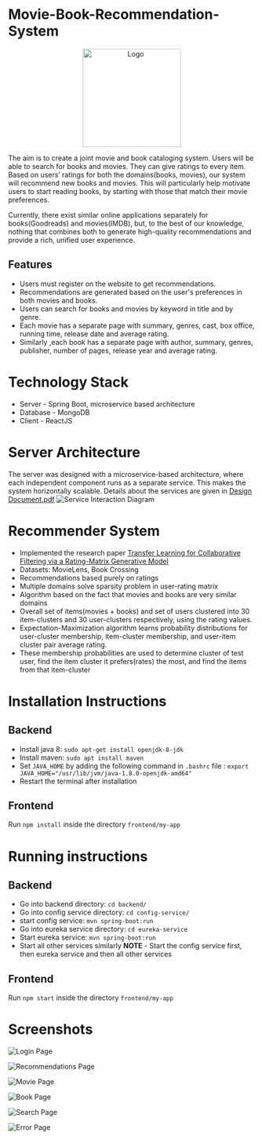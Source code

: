 # Movie-Book-Recommendation-System
<p align="center"> <img src="frontend/my-app/public/Movie-Book-icon.png" alt="Logo" width=200)
</p>

The aim is to create a joint movie and book cataloging system. Users will be able to search for books and movies. They can give ratings to every item. Based on users’ ratings for both the domains(books, movies), our system will recommend new books and movies. This will particularly help motivate users to start reading books, by starting with those that match their movie preferences.  

Currently, there exist similar online applications separately for books(Goodreads) and movies(IMDB), but, to the best of our knowledge, nothing that combines both to generate high-quality recommendations and provide a rich, unified user experience.

## Features
- Users must register on the website to get recommendations.
- Recommendations are generated based on the user's preferences in both movies and books.
- Users can search for books and movies by keyword in title and by genre.
- Each movie has a separate page with summary, genres, cast, box office, running time, release date and average rating.  
- Similarly ,each book has a separate page with author, summary, genres, publisher, number of pages, release year and average rating.  

# Technology Stack
- Server - Spring Boot, microservice based architecture
- Database - MongoDB
- Client - ReactJS

# Server Architecture
The server was designed with a microservice-based architecture, where each independent component runs as a separate service. This makes the system horizontally scalable.
Details about the services are given in [Design Document.pdf](./Design%20Document.pdf)
![Service Interaction Diagram](./images/service%20diagram.png)

# Recommender System
- Implemented the research paper [Transfer Learning for Collaborative Filtering via a Rating-Matrix Generative Model](https://dl.acm.org/citation.cfm?id=1553454)
- Datasets: MovieLens, Book Crossing
- Recommendations based purely on ratings
- Multiple domains solve sparsity problem in user-rating matrix
- Algorithm based on the fact that movies and books are very similar domains
- Overall set of items(movies + books) and set of users clustered into 30 item-clusters and 30 user-clusters respectively, using the rating values.
- Expectation-Maximization algorithm learns probability distributions for user-cluster membership, item-cluster membership, and user-item cluster pair average rating.
- These membership probabilities are used to determine cluster of test user, find the item cluster it prefers(rates) the most, and find the items from that item-cluster


# Installation Instructions
## Backend
- Install java 8: `sudo apt-get install openjdk-8-jdk`
- Install maven: `sudo apt install maven`
- Set `JAVA_HOME` by adding the following command in `.bashrc` file  : `export JAVA_HOME="/usr/lib/jvm/java-1.8.0-openjdk-amd64"`
- Restart the terminal after installation

## Frontend
Run `npm install` inside the directory `frontend/my-app`

# Running instructions
## Backend
- Go into backend directory: `cd backend/`
- Go into config service directory: `cd config-service/`
- start config service: `mvn spring-boot:run`
- Go into eureka service directory: `cd eureka-service`
- Start eureka service: `mvn spring-boot:run`
- Start all other services similarly
**NOTE** - Start the config service first, then eureka service and then all other services

## Frontend
Run `npm start` inside the directory `frontend/my-app`

# Screenshots
![Login Page](./images/login.png)

![Recommendations Page](./images/reco.png)

![Movie Page](./images/movie.png)

![Book Page](./images/book.png)

![Search Page](./images/search.png)

![Error Page](./images/error.png)
